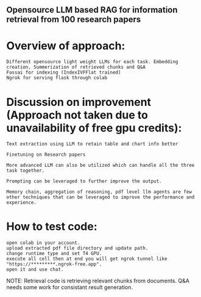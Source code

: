 
## Opensource LLM based RAG for information retrieval from 100 research papers

# Overview of approach:

    Different opensource light weight LLMs for each task. Embedding creation, Summerization of retrieved chunks and Q&A
    Fassai for indexing (IndexIVFFlat trained)
    Ngrok for serving flask through colab

# Discussion on improvement (Approach not taken due to unavailability of free gpu credits):

    Text extraction using LLM to retain table and chart info better

    Finetuning on Research papers

    More advanced LLM can also be utilized which can handle all the three task together.

    Prompting can be leveraged to further improve the output.

    Memory chain, aggregation of reasoning, pdf level llm agents are few other techniques that can be leveraged to improve the performance and experience.

# How to test code:

    open colab in your account.
    upload extracted pdf file directory and update path.
    change runtime type and set T4 GPU.
    execute all cell then at end you will get ngrok tunnel like "https://*********.ngrok-free.app".
    open it and use chat.

NOTE: Retrieval code is retrieving relevant chunks from documents. Q&A needs some work for consistant result generation.
